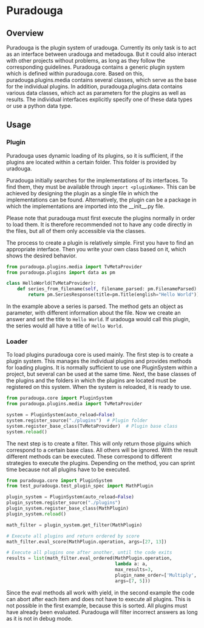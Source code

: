 # Puradouga

## Overview

Puradouga is the plugin system of uradouga. Currently its only task is to act as an interface between uradouga and metadouga. But it could also interact with other projects without problems, as long as they follow the corresponding guidelines.
Puradouga contains a generic plugin system which is defined within puradouga.core. Based on this, puradouga.plugins.media contains several classes, which serve as the base for the individual plugins. In addition, puradouga.plugins.data contains various data classes, which act as parameters for the plugins as well as results. The individual interfaces explicitly specify one of these data types or use a python data type.

## Usage

### Plugin

Puradouga uses dynamic loading of its plugins, so it is sufficient, if the plugins are located within a certain folder. This folder is provided by uradouga.

Puradouga initially searches for the implementations of its interfaces. To find them, they must be available through `import <pluginName>`.
This can be achieved by designing the plugin as a single file in which the implementations can be found. Alternatively, the plugin can be a package in which the implementations are imported into the \_\_init\_\_.py file.

Please note that puradouga must first execute the plugins normally in order to load them. It is therefore recommended not to have any code directly in the files, but all of them only accessible via the classes.

The process to create a plugin is relatively simple. First you have to find an appropriate interface. Then you write your own class based on it, which shows the desired behavior.

```python
from puradouga.plugins.media import TvMetaProvider
from puradouga.plugins import data as pm

class HelloWorld(TvMetaProvider):
    def series_from_filename(self, filename_parsed: pm.FilenameParsed) -> pm.SeriesResponse:
        return pm.SeriesResponse(title=pm.Title(english="Hello World"))
```

In the example above a series is parsed. The method gets an object as parameter, with different information about the file. Now we create an answer and set the title to `Hello World`. If uradouga would call this plugin, the series would all have a title of `Hello World`.

### Loader

To load plugins puradouga core is used mainly. The first step is to create a plugin system. This manages the individual plugins and provides methods for loading plugins. It is normally sufficient to use one PluginSystem within a project, but several can be used at the same time.
Next, the base classes of the plugins and the folders in which the plugins are located must be registered on this system. When the system is reloaded, it is ready to use.

```python
from puradouga.core import PluginSystem
from puradouga.plugins.media import TvMetaProvider

system = PluginSystem(auto_reload=False)
system.register_source("./plugins")  # Plugin folder
system.register_base_class(TvMetaProvider)  # Plugin base class
system.reload()
```

The next step is to create a filter. This will only return those plguins which correspond to a certain base class. All others will be ignored.
With the result different methods can be executed. These correspond to different strategies to execute the plugins. Depending on the method, you can sprint time because not all plugins have to be executed.

```python
from puradouga.core import PluginSystem
from test_puradouga.test_plugin_spec import MathPlugin

plugin_system = PluginSystem(auto_reload=False)
plugin_system.register_source("./plugins")
plugin_system.register_base_class(MathPlugin)
plugin_system.reload()

math_filter = plugin_system.get_filter(MathPlugin)

# Execute all plugins and return ordered by score
math_filter.eval_score(MathPlugin.operation, args=[27, 13])

# Execute all plugins one after another, until the code exits
results = list(math_filter.eval_ordered(MathPlugin.operation,
                                        lambda a: a,
                                        max_results=3,
                                        plugin_name_order=['Multiply', 'Divide', 'Subtract', 'Add'],
                                        args=[7, 5]))

``` 

Since the eval methods all work with yield, in the second example the code can abort after each item and does not have to execute all plugins. This is not possible in the first example, because this is sorted. All plugins must have already been evaluated.
Puradouga will filter incorrect answers as long as it is not in debug mode.
